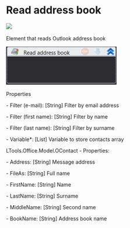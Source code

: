 # Read address book

![](https://gblobscdn.gitbook.com/assets%2F-M-L9CGkriEo1\_2PfJzA%2F-M5bWcJ3w-fpcGkQs7L4%2F-M5bXxIw3xbpAfIX18Oj%2Foutlook\_%D1%87%D0%B8%D1%82%D0%B0%D1%82%D1%8C\_%D0%B0%D0%B4%D1%80%D0%B5%D1%81\_%D0%BA%D0%BD%D0%B8%D0%B3%D1%83\_%D0%B8%D0%BA%D0%BE%D0%BD%D0%BA%D0%B0.png?alt=media\&token=ac88f024-9bc3-45e9-821e-46196f6fc17e)

Element that reads Outlook address book

![](<../../../.gitbook/assets/image (333).png>)

Properties

&#x20;\- Filter (e-mail): \[String] Filter by email address

&#x20;\- Filter (first name): \[String] Filter by name

&#x20;\- Filter (last name): \[String] Filter by surname

&#x20;\- Variable\*: \[List] Variable to store contacts array

LTools.Office.Model.OContact - Properties:

&#x20;\- Address: \[String] Message address

&#x20;\- FileAs: \[String] Full name

&#x20;\- FirstName: \[String] Name

&#x20;\- LastName: \[String] Surname

&#x20;\- MiddleName: \[String] Second name

&#x20;\- BookName: \[String] Address book name
